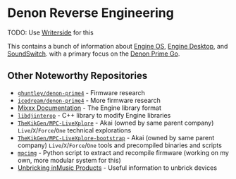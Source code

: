# Denon Reverse Engineering

TODO: Use [Writerside](https://www.jetbrains.com/writerside/) for this

This contains a bunch of information
about [Engine OS](https://enginedj.com/software/enginedj-os), [Engine Desktop](https://enginedj.com/software/enginedj-desktop),
and [SoundSwitch](https://enginedj.com/enginelighting). with a primary focus on
the [Denon Prime Go](https://www.denondj.com/prime-go).

## Other Noteworthy Repositories

* [`ghuntley/denon-prime4`](https://github.com/ghuntley/denon-prime4) - Firmware research
* [`icedream/denon-prime4`](https://github.com/icedream/denon-prime4) - More firmware research
* [Mixxx Documentation](https://github.com/mixxxdj/mixxx/wiki/Engine-Library-Format) - The Engine library format
* [`libdjinterop`](https://github.com/xsco/libdjinterop) - C++ library to modify Engine libraries
* [`TheKikGen/MPC-LiveXplore`](https://github.com/TheKikGen/MPC-LiveXplore) - Akai (owned by same parent
  company) `Live`/`X`/`Force`/`One` technical explorations
* [`TheKikGen/MPC-LiveXplore-bootstrap`](https://github.com/TheKikGen/MPC-LiveXplore-bootstrap) - Akai (owned by same
  parent company) `Live`/`X`/`Force`/`One` tools and precompiled binaries and scripts
* [`mpcimg`](https://github.com/TheKikGen/MPC-LiveXplore/blob/master/imgmaker/mpcimg) - Python script to extract and
  recompile firmware (working on my own, more modular system for this)
* [Unbricking inMusic Products](https://github.com/RedHate/Unbricking-inMusic-Products) - Useful information to unbrick
  devices
